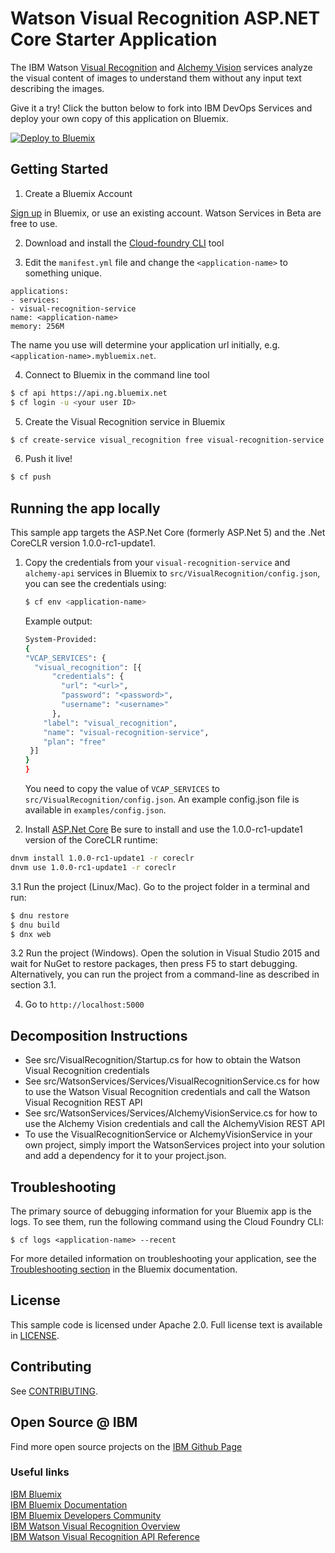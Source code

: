 # Watson Visual Recognition ASP.NET Core Starter Application

  The IBM Watson [Visual Recognition][service_url] and [Alchemy Vision][alchemy_vision_url] services analyze the visual content of images to understand them without any input text describing the images.

Give it a try! Click the button below to fork into IBM DevOps Services and deploy your own copy of this application on Bluemix.

[![Deploy to Bluemix](https://bluemix.net/deploy/button.png)](https://bluemix.net/deploy)

## Getting Started

1. Create a Bluemix Account

  [Sign up][sign_up] in Bluemix, or use an existing account. Watson Services in Beta are free to use.

2. Download and install the [Cloud-foundry CLI][cloud_foundry] tool

3. Edit the `manifest.yml` file and change the `<application-name>` to something unique.
  ```none
applications:
- services:
  - visual-recognition-service
  name: <application-name>
  memory: 256M
  ```
  The name you use will determine your application url initially, e.g. `<application-name>.mybluemix.net`.

4. Connect to Bluemix in the command line tool
  ```sh
  $ cf api https://api.ng.bluemix.net
  $ cf login -u <your user ID>
  ```

5. Create the Visual Recognition service in Bluemix
  ```sh
  $ cf create-service visual_recognition free visual-recognition-service
  ```

6. Push it live!
  ```sh
  $ cf push
  ```

## Running the app locally
This sample app targets the ASP.Net Core (formerly ASP.Net 5) and the .Net CoreCLR version 1.0.0-rc1-update1.

1. Copy the credentials from your `visual-recognition-service` and `alchemy-api` services in Bluemix to `src/VisualRecognition/config.json`, you can see the credentials using:

    ```sh
    $ cf env <application-name>
    ```
    Example output:
    ```sh
    System-Provided:
    {
    "VCAP_SERVICES": {
      "visual_recognition": [{
          "credentials": {
            "url": "<url>",
            "password": "<password>",
            "username": "<username>"
          },
        "label": "visual_recognition",
        "name": "visual-recognition-service",
        "plan": "free"
     }]
    }
    }
    ```

    You need to copy the value of `VCAP_SERVICES` to `src/VisualRecognition/config.json`.  An example config.json file is available in `examples/config.json`.

2. Install [ASP.Net Core](https://get.asp.net)
  Be sure to install and use the 1.0.0-rc1-update1 version of the CoreCLR runtime:
  ```sh
  dnvm install 1.0.0-rc1-update1 -r coreclr
  dnvm use 1.0.0-rc1-update1 -r coreclr
  ```

3.1 Run the project (Linux/Mac). Go to the project folder in a terminal and run:
  ```sh
  $ dnu restore
  $ dnu build
  $ dnx web
  ```

3.2 Run the project (Windows).
  Open the solution in Visual Studio 2015 and wait for NuGet to restore packages, then press F5 to start debugging.  Alternatively, you can run the project from a command-line as described in section 3.1.

4. Go to `http://localhost:5000`

## Decomposition Instructions

* See src/VisualRecognition/Startup.cs for how to obtain the Watson Visual Recognition credentials
* See src/WatsonServices/Services/VisualRecognitionService.cs for how to use the Watson Visual Recognition credentials and call the Watson Visual Recognition REST API
* See src/WatsonServices/Services/AlchemyVisionService.cs for how to use the Alchemy Vision credentials and call the AlchemyVision REST API
* To use the VisualRecognitionService or AlchemyVisionService in your own project, simply import the WatsonServices project into your solution and add a dependency for it to your project.json.

## Troubleshooting

The primary source of debugging information for your Bluemix app is the logs. To see them, run the following command using the Cloud Foundry CLI:

  ```
  $ cf logs <application-name> --recent
  ```
For more detailed information on troubleshooting your application, see the [Troubleshooting section](https://www.ng.bluemix.net/docs/troubleshoot/tr.html) in the Bluemix documentation.

## License

  This sample code is licensed under Apache 2.0. Full license text is available in [LICENSE](LICENSE).

## Contributing

  See [CONTRIBUTING](CONTRIBUTING.md).

## Open Source @ IBM
  Find more open source projects on the [IBM Github Page](http://ibm.github.io/)

### Useful links
[IBM Bluemix](https://bluemix.net/)  
[IBM Bluemix Documentation](https://www.ng.bluemix.net/docs/)  
[IBM Bluemix Developers Community](http://developer.ibm.com/bluemix)  
[IBM Watson Visual Recognition Overview](https://www.ibm.com/smarterplanet/us/en/ibmwatson/developercloud/doc/visual-recognition/overview.shtml)  
[IBM Watson Visual Recognition API Reference](https://www.ibm.com/smarterplanet/us/en/ibmwatson/developercloud/visual-recognition/api/v2/)  

[cloud_foundry]: https://github.com/cloudfoundry/cli
[service_url]: http://www.ibm.com/smarterplanet/us/en/ibmwatson/developercloud/visual-recognition.html
[alchemy_vision_url]: http://www.ibm.com/smarterplanet/us/en/ibmwatson/developercloud/alchemy-vision.html
[sign_up]: http://bluemix.net/
